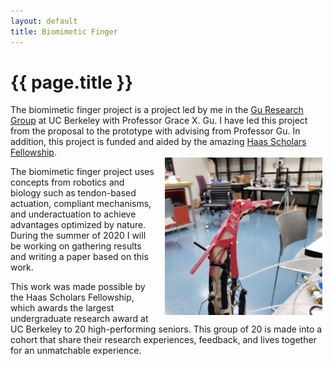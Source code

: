 ```yaml
---
layout: default
title: Biomimetic Finger
---
```


# {{ page.title }}

<div class="message">
The biomimetic finger project is a project led by me in the <a href="gu.berkeley.edu">Gu Research Group</a> at UC Berkeley with Professor Grace X. Gu. I have led this project from the proposal to the prototype with advising from Professor Gu. In addition, this project is funded and aided by the amazing <a href="hsp.berkeley.edu">Haas Scholars Fellowship</a>.  
</div>


<img src="/images/biomFing.png" style="width:50%; float:right; margin-right:0.3rem; padding-left:0.8rem; border-radius:0">

The biomimetic finger project uses concepts from robotics and biology such as tendon-based actuation, compliant mechanisms, and underactuation to achieve advantages optimized by nature. During the summer of 2020 I will be working on gathering results and writing a paper based on this work. 

This work was made possible by the Haas Scholars Fellowship, which awards the largest undergraduate research award at UC Berkeley to 20 high-performing seniors. This group of 20 is made into a cohort that share their research experiences, feedback, and lives together for an unmatchable experience. 
